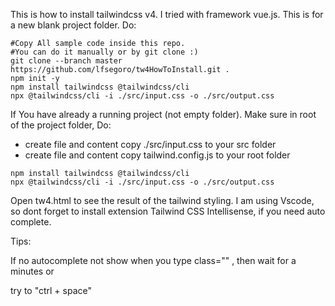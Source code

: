 This is how to install tailwindcss v4. I tried with framework vue.js.
This is for a new blank project folder. Do:
```
#Copy All sample code inside this repo. 
#You can do it manually or by git clone :)
git clone --branch master https://github.com/lfsegoro/tw4HowToInstall.git .
npm init -y
npm install tailwindcss @tailwindcss/cli
npx @tailwindcss/cli -i ./src/input.css -o ./src/output.css

```
If You have already a running project (not empty folder).
Make sure in root of the project folder, Do:
- create file and content copy ./src/input.css to your src folder
- create file and content copy tailwind.config.js to your root folder
```
npm install tailwindcss @tailwindcss/cli
npx @tailwindcss/cli -i ./src/input.css -o ./src/output.css

```
Open tw4.html to see the result of the tailwind styling.
I am using Vscode, so dont forget to install extension Tailwind CSS Intellisense, if you need auto complete.

Tips: 

If no autocomplete not show when you type class="" , then wait for a minutes or 

try to "ctrl + space"
